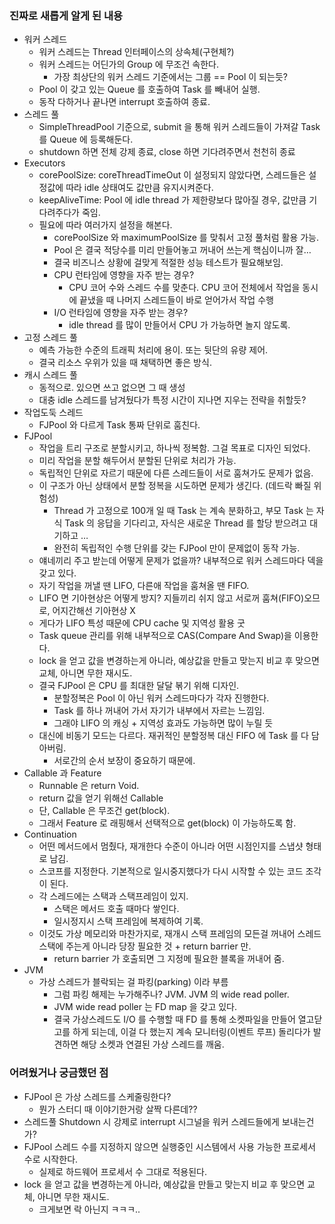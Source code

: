 ### 진짜로 새롭게 알게 된 내용

- 워커 스레드
    - 워커 스레드는 Thread 인터페이스의 상속체(구현체?)
    - 워커 스레드는 어딘가의 Group 에 무조건 속한다.
        - 가장 최상단의 워커 스레드 기준에서는 그룹 == Pool 이 되는듯?
    - Pool 이 갖고 있는 Queue 를 호출하여 Task 를 빼내어 실행.
    - 동작 다하거나 끝나면 interrupt 호출하여 종료.
- 스레드 풀
    - SimpleThreadPool 기준으로, submit 을 통해 워커 스레드들이 가져갈 Task 를 Queue 에 등록해둔다.
    - shutdown 하면 전체 강제 종료, close 하면 기다려주면서 천천히 종료
- Executors
    - corePoolSize: coreThreadTimeOut 이 설정되지 않았다면, 스레드들은 설정값에 따라 idle 상태여도 값만큼 유지시켜준다.
    - keepAliveTime: Pool 에 idle thread 가 제한량보다 많아질 경우, 값만큼 기다려주다가 죽임.
    - 필요에 따라 여러가지 설정을 해본다.
        - corePoolSize 와 maximumPoolSize 를 맞춰서 고정 풀처럼 활용 가능.
        - Pool 은 결국 적당수를 미리 만들어놓고 꺼내어 쓰는게 핵심이니까 잘…
        - 결국 비즈니스 상황에 걸맞게 적절한 성능 테스트가 필요해보임.
        - CPU 런타임에 영향을 자주 받는 경우?
            - CPU 코어 수와 스레드 수를 맞춘다. CPU 코어 전체에서 작업을 동시에 끝냈을 때 나머지 스레드들이 바로 얻어가서 작업 수행
        - I/O 런타임에 영향을 자주 받는 경우?
            - idle thread 를 많이 만들어서 CPU 가 가능하면 놀지 않도록.
- 고정 스레드 풀
    - 예측 가능한 수준의 트래픽 처리에 용이. 또는 뒷단의 유량 제어.
    - 결국 리소스 우위가 있을 때 채택하면 좋은 방식.
- 캐시 스레드 풀
    - 동적으로. 있으면 쓰고 없으면 그 때 생성
    - 대충 idle 스레드를 남겨뒀다가 특정 시간이 지나면 지우는 전략을 취할듯?
- 작업도둑 스레드
    - FJPool 와 다르게 Task 통짜 단위로 훔친다.
- FJPool
    - 작업을 트리 구조로 분할시키고, 하나씩 정복함. 그걸 목표로 디자인 되었다.
    - 미리 작업을 분할 해두어서 분할된 단위로 처리가 가능.
    - 독립적인 단위로 자르기 때문에 다른 스레드들이 서로 훔쳐가도 문제가 없음.
    - 이 구조가 아닌 상태에서 분할 정복을 시도하면 문제가 생긴다. (데드락 빠질 위험성)
        - Thread 가 고정으로 100개 일 때 Task 는 계속 분화하고, 부모 Task 는 자식 Task 의 응답을 기다리고, 자식은 새로운 Thread 를 할당 받으려고 대기하고 …
        - 완전히 독립적인 수행 단위를 갖는 FJPool 만이 문제없이 동작 가능.
    - 얘네끼리 주고 받는데 어떻게 문제가 없을까? 내부적으로 워커 스레드마다 덱을 갖고 있다.
    - 자기 작업을 꺼낼 땐 LIFO, 다른애 작업을 훔쳐올 땐 FIFO.
    - LIFO 면 기아현상은 어떻게 방지? 지들끼리 쉬지 않고 서로꺼 훔쳐(FIFO)오므로, 어지간해선 기아현상 X
    - 게다가 LIFO 특성 때문에 CPU cache 및 지역성 활용 굿
    - Task queue 관리를 위해 내부적으로 CAS(Compare And Swap)을 이용한다.
    - lock 을 얻고 값을 변경하는게 아니라, 예상값을 만들고 맞는지 비교 후 맞으면 교체, 아니면 무한 재시도.
    - 결국 FJPool 은 CPU 를 최대한 달달 볶기 위해 디자인.
        - 분할정복은 Pool 이 아닌 워커 스레드마다가 각자 진행한다.
        - Task 를 하나 꺼내어 가서 자기가 내부에서 자르는 느낌임.
        - 그래야 LIFO 의 캐싱 + 지역성 효과도 가능하면 많이 누릴 듯
    - 대신에 비동기 모드는 다르다. 재귀적인 분할정복 대신 FIFO 에 Task 를 다 담아버림.
        - 서로간의 순서 보장이 중요하기 때문에.
- Callable 과 Feature
    - Runnable 은 return Void.
    - return 값을 얻기 위해선 Callable
    - 단, Callable 은 무조건 get(block).
    - 그래서 Feature 로 래핑해서 선택적으로 get(block) 이 가능하도록 함.
- Continuation
    - 어떤 메서드에서 멈췄다, 재개한다 수준이 아니라 어떤 시점인지를 스냅샷 형태로 남김.
    - 스코프를 지정한다. 기본적으로 일시중지했다가 다시 시작할 수 있는 코드 조각이 된다.
    - 각 스레드에는 스택과 스택프레임이 있지.
        - 스택은 메서드 호출 때마다 쌓인다.
        - 일시정지시 스택 프레임에 복제하여 기록.
    - 이것도 가상 메모리와 마찬가지로, 재개시 스택 프레임의 모든걸 꺼내어 스레드 스택에 주는게 아니라 당장 필요한 것 + return barrier 만.
        - return barrier 가 호출되면 그 지정메 필요한 블록을 꺼내어 줌.
- JVM
    - 가상 스레드가 블락되는 걸 파킹(parking) 이라 부름
        - 그럼 파킹 해제는 누가해주나? JVM. JVM 의 wide read poller.
        - JVM wide read poller 는 FD map 을 갖고 있다.
        - 결국 가상스레드도 I/O 를 수행할 때 FD 를 통해 소켓파일을 만들어 열고닫고를 하게 되는데, 이걸 다 했는지 계속 모니터링(이벤트 루프) 돌리다가 발견하면 해당 소켓과 연결된 가상 스레드를 깨움.

### 어려웠거나 궁금했던 점

- FJPool 은 가상 스레드를 스케줄링한다?
    - 뭔가 스터디 때 이야기한거랑 살짝 다른데??
- 스레드풀 Shutdown 시 강제로 interrupt 시그널을 워커 스레드들에게 보내는건가?
- FJPool 스레드 수를 지정하지 않으면 실행중인 시스템에서 사용 가능한 프로세서 수로 시작한다.
    - 실제로 하드웨어 프로세서 수 그대로 적용된다.
- lock 을 얻고 값을 변경하는게 아니라, 예상값을 만들고 맞는지 비교 후 맞으면 교체, 아니면 무한 재시도.
    - 크게보면 락 아닌지 ㅋㅋㅋ..

